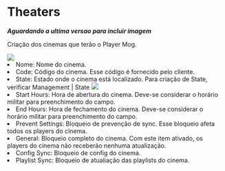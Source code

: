 # Theaters
<show-structure depth="2"/>

***Aguardando a ultima versao para incluir imagem***

Criação dos cinemas que terão o Player Mog.

<img src="Cinemas_criacao.png"/>

<list type="decimal">
<li>Nome: Nome do cinema.</li>
<li>Code: Código do cinema. Esse código é fornecido pelo cliente.</li>
<li>State: Estado onde o cinema está localizado. Para criação de State, verificar <ui-path>Management | State</ui-path> <img src="Cinemas_state.png"/></li>
<li>Start Hours: Hora de abertura do cinema. Deve-se considerar o horário militar para preenchimento do campo.</li>
<li>End Hours: Hora de fechamento do cinema. Deve-se considerar o horário militar para preenchimento do campo.</li>
<li>Prevent Settings: Bloqueio de prevenção de sync. Esse bloqueio afeta todos os players do cinema.
    <list type="alpha-lower">
    <li>General: Bloqueio completo do cinema. Com este item ativado, os players do cinema não receberão nenhuma atualização.</li>
    <li>Config Sync: Bloqueio de config do cinema.</li>
    <li>Playlist Sync: Bloqueio de atualiação das playlists do cinema.</li>
</list></li>
</list>
